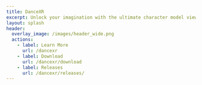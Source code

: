```yaml
---
title: DanceXR
excerpt: Unlock your imagination with the ultimate character model viewer and motion player. Now with VR compatibility and available on PC, Mac, and Android. Unleash your creativity and bring your characters to life like never before!
layout: splash
header:
  overlay_image: /images/header_wide.png
  actions: 
    - label: Learn More
      url: /dancexr
    - label: Download
      url: /dancexr/download
    - label: Releases
      url: /dancexr/releases/
---
```

